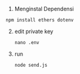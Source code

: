 1. Menginstal Dependensi
  ```
  npm install ethers dotenv
  ```

2. edit private key
   ```
   nano .env
   ```
4. run
   ```
   node send.js
   ```
